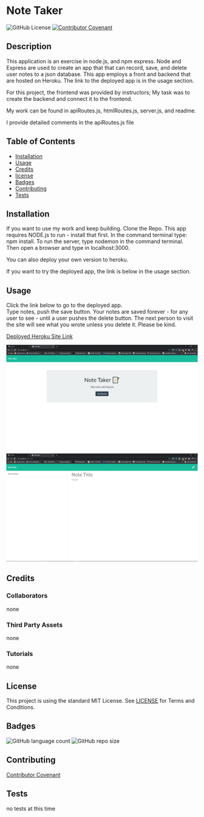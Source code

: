 # Note Taker 
![GitHub License](https://img.shields.io/github/license/Dyoder838/Note-Taker)
[![Contributor Covenant](https://img.shields.io/badge/Contributor%20Covenant-v2.0%20adopted-ff69b4.svg)](code_of_conduct.md)
                                                                                        
## Description
This application is an exercise in node.js, and npm express. Node and Express are used to create an app that that can record, save, and delete user notes to a json database. This app employs a front and backend that are hosted on Heroku. The link to the deployed app is in the usage section. 

For this project, the frontend was provided by instructors; My task was to create the backend and connect it to the frontend.  

My work can be found in apiRoutes.js, htmlRoutes.js, server.js, and readme.

I provide detailed comments in the apiRoutes.js file

            
## Table of Contents

- [Installation](#Installation)
- [Usage](#Usage)
- [Credits](#credits)
- [license](#license)
- [Badges](#Badges)
- [Contributing](#Contributing)
- [Tests](#Tests)
            
            
## Installation
If you want to use my work and keep building.
Clone the Repo.
This app requires NODE.js to run - install that first.
In the command terminal type: npm install.
To run the server, type nodemon in the command terminal. 
Then open a browser and type in localhost:3000.

You can also deploy your own version to heroku.

If you want to try the deployed app, the link is below in the usage section.

## Usage 

Click the link below to go to the deployed app.    
Type notes, push the save button. Your notes are saved forever - for any user to see - until a user pushes the delete button. The next person to visit the site will see what you wrote unless you delete it. Please be kind. 

[Deployed Heroku Site Link](https://dans-note-taker.herokuapp.com/)

![index image](./public/assets/images/index-image.PNG?raw=true)
![index image](./public/assets/images/notes-image.PNG?raw=true)

            
## Credits

### Collaborators
none
 

### Third Party Assets
none


### Tutorials 
none           


            
## License

This project is using the standard MIT License. See [LICENSE](.LICENSE) for Terms and Conditions.


## Badges

![GitHub language count](https://img.shields.io/github/languages/count/Dyoder838/Note-Taker)
![GitHub repo size](https://img.shields.io/github/repo-size/Dyoder838/Note-Taker)

            
## Contributing

[Contributor Covenant](.CODE_OF_CONDUCT.md)
            
            
## Tests

no tests at this time